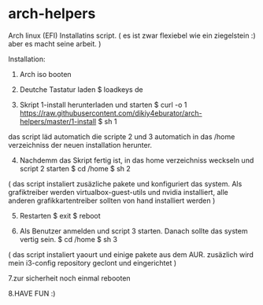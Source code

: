 # arch-helpers

Arch linux (EFI) Installatins script.
( es ist zwar flexiebel wie ein ziegelstein :) aber es macht seine arbeit. )



Installation:
1. Arch iso booten

2. Deutche Tastatur laden
  $ loadkeys de

3. Skript 1-install herunterladen und starten
  $ curl -o 1 https://raw.githubusercontent.com/dikiy4eburator/arch-helpers/master/1-install
  $ sh 1

  das script läd automatich die scripte 2 und 3 automatich in das /home verzeichniss der neuen installation herunter.
  
4. Nachdemm das Skript fertig ist, in das home verzeichniss weckseln und script 2 starten
  $ cd /home
  $ sh 2

  ( das script instaliert zusäzliche pakete und konfiguriert das system. Als grafiktreiber werden
  virtualbox-guest-utils und nvidia installiert, alle anderen grafikkartentreiber sollten von hand installiert werden )

5. Restarten
  $ exit
  $ reboot

6. Als Benutzer anmelden und script 3 starten. Danach sollte das system vertig sein.
  $ cd /home
  $ sh 3

  ( das script instaliert yaourt und einige pakete aus dem AUR. zusäzlich wird mein i3-config repository geclont und eingerichtet )

7.zur sicherheit noch einmal rebooten

8.HAVE FUN :)

